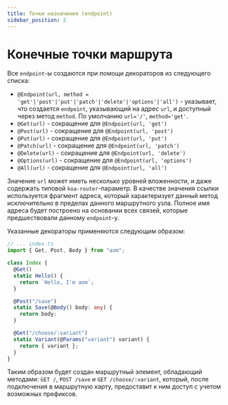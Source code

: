 ```yaml
---
title: Точки назначения (endpoint)
sidebar_position: 2
---
```


# Конечные точки маршрута

Все `endpoint`-ы создаются при помощи декораторов из следующего списка:

- `@Endpoint(url, method = 'get'|'post'|'put'|'patch'|'delete'|'options'|'all')` - указывает,
  что создается `endpoint`, указывающий на адрес `url`, и доступный через метод `method`. По умолчанию
  `url='/'`, `method='get'`.
- `@Get(url)` - сокращение для `@Endpoint(url, 'get')`
- `@Post(url)` - сокращение для `@Endpoint(url, 'post')`
- `@Put(url)` - сокращение для `@Endpoint(url, 'put')`
- `@Patch(url)` - сокращение для `@Endpoint(url, 'patch')`
- `@Delete(url)` - сокращение для `@Endpoint(url, 'delete')`
- `@Options(url)` - сокращение для `@Endpoint(url, 'options')`
- `@All(url)` - сокращение для `@Endpoint(url, 'all')`

Значение `url` может иметь несколько уровней вложенности, и даже содержать типовой `koa-router`-параметр.
В качестве значения ссылки используется фрагмент адреса, который характеризует данный метод исключительно
в пределах данного маршрутного узла. Полное имя адреса будет построено на основании всех связей,
которые предшествовали данному `endpoint`-у.

Указанные декораторы применяются следующим образом:

```ts
// ... index.ts
import { Get, Post, Body } from "aom";

class Index {
  @Get()
  static Hello() {
    return `Hello, I'm aom`;
  }

  @Post("/save")
  static Save(@Body() body: any) {
    return body;
  }

  @Get("/choose/:variant")
  static Variant(@Params("variant") variant) {
    return { variant };
  }
}
```

Таким образом будет создан маршрутный элемент, обладающий методами: `GET /`, `POST /save` и
`GET /choose/:variant`, который, после подключения в маршрутную карту, предоставит к ним доступ
с учетом возможных префиксов.